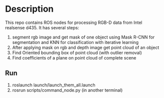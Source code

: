# Description
This repo contains ROS nodes for processing RGB-D data from Intel realsense d435.
It has several steps:
1. segment rgb image and get mask of one object using Mask R-CNN for segmentation and KNN for classification with iterative learning
2. After applying mask on rgb and depth image get point cloud of an object
3. Find Oriented bounding box of point cloud (with outlier removal)
4. Find coefficients of a plane on point cloud of complete scene

## Run 
1. roslaunch launch/launch_them_all.launch
2. rosrun scripts/command_node.py (in another terminal)

